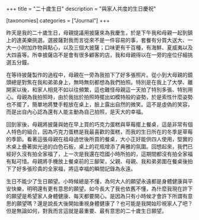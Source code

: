 +++
title = "二十歲生日"
description = "與家人共度的生日慶祝"

[taxonomies]
categories = ["Journal"]
+++

昨天是我的二十歲生日，母親提議用披薩來為我慶生，於是下午我和母親一起到鎮上的達美樂挑選。選披薩對我而言從來不是一件容易的事，套餐有分買大送大、一大一小附加炸物與點心，以及三個大披薩；口味更有千百種，有海鮮、夏威夷以及大四喜等。所幸披薩店不是會有很多顧客的店，我和母親得以在一旁的座位仔細挑選五分鐘。

在等待披薩製作的過程中，母親在一旁為我拍下了好多張照片。從小到大母親的鏡頭總是對焦在我和弟弟身上，無時無刻都想為我們拍照。特別是在我上了大學、離開家以後，和家人相見不如以往頻繁，這也難怪母親這一天拍了特別多張、特別用心。母親為我拍照時，由於我拙於拍照時擺出如模特般的姿勢，於是索性什麼姿勢也不擺了，簡單地將雙手輕放在桌上，臉上露出自然的微笑。這不是虛偽的笑容，而是出自內心認為還有人能主動為自己拍照，是天大的幸福。

回到家後，母親將披薩與她在早上買的巧克力蛋糕與草莓擺上餐桌，這是非常有個人特色的組合，因為巧克力蛋糕是我最喜歡的蛋糕，而我的生日所在的冬季是草莓的季節。看著這張母親在祖母過世後所買的餐桌，大小正好能供四人使用，堅實的木桌上疊著拋光過的白色石板，桌上的花瓶增添了典雅的氛圍。回想起來，我們已經好久沒有拍全家福了，上一次是我還在唸國小時所拍的，這期間都沒有拍全家福有點可惜。母親將手機放上餐桌前的三腳架，父親、母親、我和弟弟圍在餐桌後拍下了好多張珍貴的全家福，將這幸福的瞬間記錄為永遠。

生日不能少了生日願望。小時候總是不懂，為何大人的願望永遠都是身體健康與平安快樂，明明還有更有意思的願望。如今長大了我也依舊不懂，為什麼我現在許下的願望是希望家人身體健康、每天都要開心。是因為只有小時候才會許下所謂有意思的願望嗎？還是說長大後開始重視身體健康了？也可能是我開始珍視家人了吧？但是無論如何，對我而言這就是最重要、最有意思的二十歲生日願望。